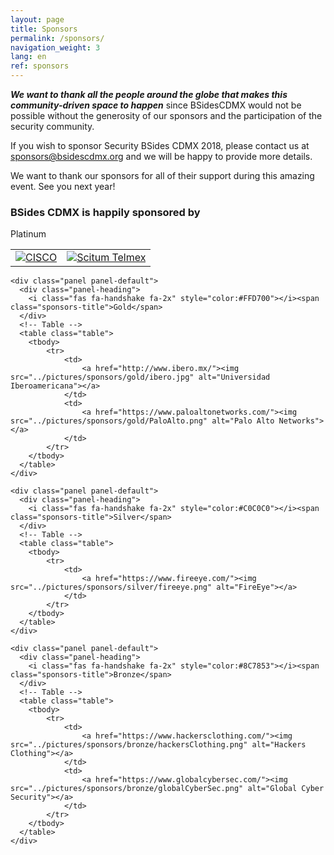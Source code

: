 ```yaml
---
layout: page
title: Sponsors
permalink: /sponsors/
navigation_weight: 3
lang: en
ref: sponsors
---
```


***We want to thank all the people around the globe that makes this community-driven space to happen*** since BSidesCDMX would not be possible without the generosity of our sponsors and the participation of the security community. 

If you wish to sponsor Security BSides CDMX 2018, please contact us at <a href="mailto:{{ sponsors@bsidescdmx.org }}"> sponsors@bsidescdmx.org</a> and we will be happy to provide more details.

We want to thank our sponsors for all of their support during this amazing event. See you next year!

### BSides CDMX is happily sponsored by

<div class="sponsors">
<!-- PLATINUM -->
	<div class="panel panel-default">
      <div class="panel-heading">
        <i class="fas fa-handshake fa-2x" style="color:#6c7a86"></i><span class="sponsors-title">Platinum</span>
      </div>
      <!-- Table -->
      <table class="table">
        <tbody>
            <tr>
                <td>
                    <a href="https://www.cisco.com/c/es_mx/index.html"><img src="../pictures/sponsors/platinum/cisco.png" alt="CISCO"></a>
                </td>
                <td>
                    <a href="https://scitum.com.mx/"><img src="../pictures/sponsors/platinum/scitum-telmex.png" alt="Scitum Telmex"></a>
                </td>
            </tr>
        </tbody>
      </table>
    </div>

<!-- GOLD -->
	<div class="panel panel-default">
      <div class="panel-heading">
        <i class="fas fa-handshake fa-2x" style="color:#FFD700"></i><span class="sponsors-title">Gold</span>
      </div>
      <!-- Table -->
      <table class="table">
        <tbody>
            <tr>
                <td>
                    <a href="http://www.ibero.mx/"><img src="../pictures/sponsors/gold/ibero.jpg" alt="Universidad Iberoamericana"></a>
                </td>
                <td>
                    <a href="https://www.paloaltonetworks.com/"><img src="../pictures/sponsors/gold/PaloAlto.png" alt="Palo Alto Networks"></a>
                </td>
            </tr>
        </tbody>
      </table>
    </div>

<!-- SILVER -->
	<div class="panel panel-default">
      <div class="panel-heading">
        <i class="fas fa-handshake fa-2x" style="color:#C0C0C0"></i><span class="sponsors-title">Silver</span>
      </div>
      <!-- Table -->
      <table class="table">
        <tbody>
            <tr>
                <td>
                    <a href="https://www.fireeye.com/"><img src="../pictures/sponsors/silver/fireeye.png" alt="FireEye"></a>
                </td>
            </tr>
        </tbody>
      </table>
    </div>

<!-- BRONZE -->
	<div class="panel panel-default">
      <div class="panel-heading">
        <i class="fas fa-handshake fa-2x" style="color:#8C7853"></i><span class="sponsors-title">Bronze</span>
      </div>
      <!-- Table -->
      <table class="table">
        <tbody>
            <tr>
                <td>
                    <a href="https://www.hackersclothing.com/"><img src="../pictures/sponsors/bronze/hackersClothing.png" alt="Hackers Clothing"></a>
                </td>
                <td>
                    <a href="https://www.globalcybersec.com/"><img src="../pictures/sponsors/bronze/globalCyberSec.png" alt="Global Cyber Security"></a>
                </td>
            </tr>
        </tbody>
      </table>
    </div>
</div> <!-- /Sponsors -->